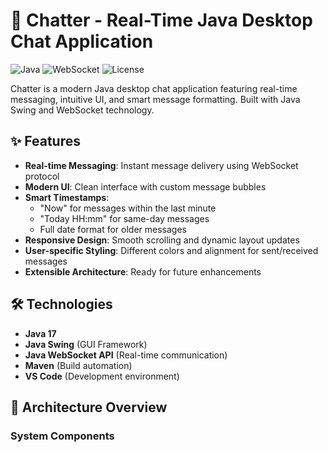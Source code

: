 # 💬 Chatter - Real-Time Java Desktop Chat Application

![Java](https://img.shields.io/badge/Java-17-blue)
![WebSocket](https://img.shields.io/badge/WebSocket-Enabled-brightgreen)
![License](https://img.shields.io/badge/License-MIT-green)

Chatter is a modern Java desktop chat application featuring real-time messaging, intuitive UI, and smart message formatting. Built with Java Swing and WebSocket technology.

## ✨ Features

- **Real-time Messaging**: Instant message delivery using WebSocket protocol
- **Modern UI**: Clean interface with custom message bubbles
- **Smart Timestamps**:
  - "Now" for messages within the last minute
  - "Today HH:mm" for same-day messages
  - Full date format for older messages
- **Responsive Design**: Smooth scrolling and dynamic layout updates
- **User-specific Styling**: Different colors and alignment for sent/received messages
- **Extensible Architecture**: Ready for future enhancements

## 🛠️ Technologies

- **Java 17**
- **Java Swing** (GUI Framework)
- **Java WebSocket API** (Real-time communication)
- **Maven** (Build automation)
- **VS Code** (Development environment)

## 🧠 Architecture Overview

### System Components
